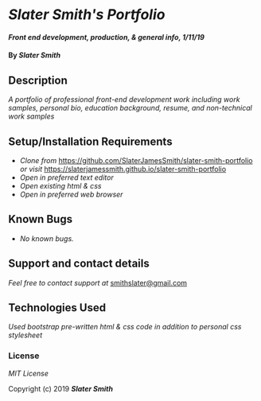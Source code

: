 # _Slater Smith's Portfolio_

#### _Front end development, production, & general info, 1/11/19_

#### By _**Slater Smith**_

## Description

_A portfolio of professional front-end development work including work samples, personal bio, education background, resume, and non-technical work samples_

## Setup/Installation Requirements

* _Clone from_ https://github.com/SlaterJamesSmith/slater-smith-portfolio _or visit_ https://slaterjamessmith.github.io/slater-smith-portfolio
* _Open in preferred text editor_
* _Open existing html & css_
* _Open in preferred web browser_


## Known Bugs

* _No known bugs._

## Support and contact details

_Feel free to contact support at_ smithslater@gmail.com

## Technologies Used

_Used bootstrap pre-written html & css code in addition to personal css stylesheet_

### License

*MIT License*

Copyright (c) 2019 **_Slater Smith_**
